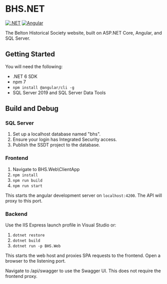 # BHS.NET
[![.NET](https://github.com/JasonWeinzierl/BHS.NET/actions/workflows/dotnet.yml/badge.svg)](https://github.com/JasonWeinzierl/BHS.NET/actions/workflows/dotnet.yml)
[![Angular](https://github.com/JasonWeinzierl/BHS.NET/actions/workflows/angular.yml/badge.svg)](https://github.com/JasonWeinzierl/BHS.NET/actions/workflows/angular.yml)

The Belton Historical Society website, built on ASP.NET Core, Angular, and SQL Server.

## Getting Started
You will need the following:
- .NET 6 SDK
- npm 7
- `npm install @angular/cli -g`
- SQL Server 2019 and SQL Server Data Tools

## Build and Debug
### SQL Server
1. Set up a localhost database named "bhs".
2. Ensure your login has Integrated Security access.
3. Publish the SSDT project to the database.

### Frontend
1. Navigate to BHS.Web\ClientApp
2. `npm install`
3. `npm run build`
4. `npm run start`

This starts the angular development server on `localhost:4200`.  The API will proxy to this port.

### Backend
Use the IIS Express launch profile in Visual Studio or:

1. `dotnet restore`
2. `dotnet build`
3. `dotnet run -p BHS.Web`

This starts the web host and proxies SPA requests to the frontend.  Open a browser to the listening port.

Navigate to /api/swagger to use the Swagger UI.  This does not require the frontend proxy.
